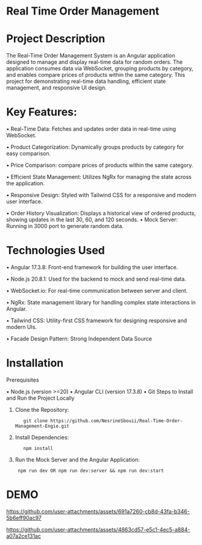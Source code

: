 # Real Time Order Management

# Project Description

The Real-Time Order Management System is an Angular application designed to manage and display real-time data for random orders. The application consumes data via WebSocket, grouping products by category, and enables compare prices of products within the same category. This project for demonstrating real-time data handling, efficient state management, and responsive UI design.

# Key Features:

• Real-Time Data: Fetches and updates order data in real-time using WebSocket.

• Product Categorization: Dynamically groups products by category for easy comparison.

• Price Comparison: compare prices of products within the same category.

• Efficient State Management: Utilizes NgRx for managing the state across the application.

• Responsive Design: Styled with Tailwind CSS for a responsive and modern user interface.

• Order History Visualization: Displays a historical view of ordered products, showing updates in the last 30, 60, and 120 seconds.
• Mock Server: Running in 3000 port to generate random data.

# Technologies Used

• Angular 17.3.8: Front-end framework for building the user interface.

• Node.js 20.8.1: Used for the backend to mock and send real-time data.

• WebSocket.io: For real-time communication between server and client.

• NgRx: State management library for handling complex state interactions in Angular.

• Tailwind CSS: Utility-first CSS framework for designing responsive and modern UIs.

• Facade Design Pattern: Strong Independent Data Source

# Installation

Prerequisites

• Node.js (version >=20)
• Angular CLI (version 17.3.8)
• Git
Steps to Install and Run the Project Locally

1. Clone the Repository:
   ```
      git clone https://github.com/NesrineSbouii/Real-Time-Order-Management-Engie.git
   ```
2. Install Dependencies:
   ```
      npm install
   ```
3. Run the Mock Server and the Angular Application:
   ```
    npm run dev OR npm run dev:server && npm run dev:start
   ```

# DEMO



https://github.com/user-attachments/assets/691a7260-cb8d-43fa-b346-5b6eff90ac97



https://github.com/user-attachments/assets/4863cd57-e5c1-4ec5-a884-a07a2ce131ac


